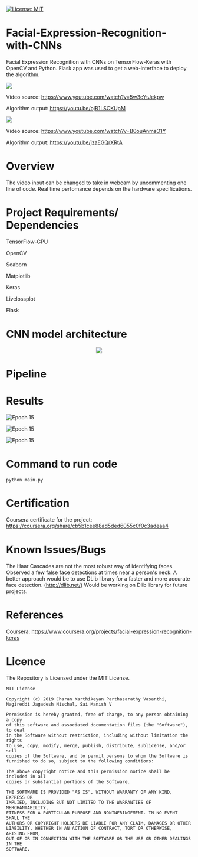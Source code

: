 [![License: MIT](https://img.shields.io/badge/License-MIT-yellow.svg)](https://opensource.org/licenses/MIT)

# Facial-Expression-Recognition-with-CNNs
Facial Expression Recognition with CNNs on TensorFlow-Keras with OpenCV and Python. Flask app was used to get a web-interface to deploy the algorithm.  

![](Outputs/video1.gif)

Video source: https://www.youtube.com/watch?v=5w3cYtJekpw

Algorithm output: https://youtu.be/ojB1LSCKUpM

![](Outputs/video2.gif)

Video source: https://www.youtube.com/watch?v=B0ouAnmsO1Y

Algorithm output: https://youtu.be/jzaEGQrXRtA

# Overview

The video input can be changed to take in webcam by uncommenting one line of code. Real time perfomance depends on the hardware specifications.

# Project Requirements/ Dependencies
TensorFlow-GPU

OpenCV

Seaborn

Matplotlib

Keras

Livelossplot

Flask

# CNN model architecture
<p align="center">
  <img src="Outputs/CNN.png">
</p>

# Pipeline

# Results

![Epoch 15](Outputs/Graph_15_epoch.png)

![Epoch 15](Outputs/Graph_25_epoch.png)

![Epoch 15](Outputs/Graph_50_epoch.png)


# Command to run code
```
python main.py
```
# Certification 

Coursera certificate for the project: https://coursera.org/share/cb5b1cee88ad5ded6055c0f0c3adeaa4

# Known Issues/Bugs

The Haar Cascades are not the most robust way of identifying faces. Observed a few false face detections at times near a person's neck. A better approach would be to use DLib library for a faster and more accurate face detection. (http://dlib.net/) Would be working on Dlib library for future projects.

# References
Coursera: https://www.coursera.org/projects/facial-expression-recognition-keras

# Licence
The Repository is Licensed under the MIT License.
```
MIT License

Copyright (c) 2019 Charan Karthikeyan Parthasarathy Vasanthi, Nagireddi Jagadesh Nischal, Sai Manish V

Permission is hereby granted, free of charge, to any person obtaining a copy
of this software and associated documentation files (the "Software"), to deal
in the Software without restriction, including without limitation the rights
to use, copy, modify, merge, publish, distribute, sublicense, and/or sell
copies of the Software, and to permit persons to whom the Software is
furnished to do so, subject to the following conditions:

The above copyright notice and this permission notice shall be included in all
copies or substantial portions of the Software.

THE SOFTWARE IS PROVIDED "AS IS", WITHOUT WARRANTY OF ANY KIND, EXPRESS OR
IMPLIED, INCLUDING BUT NOT LIMITED TO THE WARRANTIES OF MERCHANTABILITY,
FITNESS FOR A PARTICULAR PURPOSE AND NONINFRINGEMENT. IN NO EVENT SHALL THE
AUTHORS OR COPYRIGHT HOLDERS BE LIABLE FOR ANY CLAIM, DAMAGES OR OTHER
LIABILITY, WHETHER IN AN ACTION OF CONTRACT, TORT OR OTHERWISE, ARISING FROM,
OUT OF OR IN CONNECTION WITH THE SOFTWARE OR THE USE OR OTHER DEALINGS IN THE
SOFTWARE.
```
